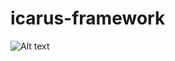 # icarus-framework
![Alt text](https://user-images.githubusercontent.com/67066977/215232504-efc11615-006f-4680-8549-31c8140dc8e6.jpg)
